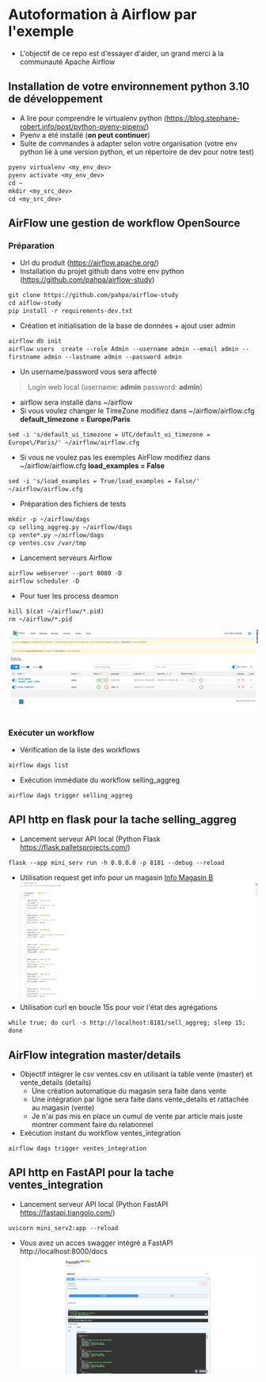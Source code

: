 # Autoformation à Airflow par l'exemple
* L'objectif de ce repo est d'essayer d'aider, un grand merci à la communauté Apache Airflow

## Installation de votre environnement **python 3.10** de développement
* A lire pour comprendre le virtualenv python (https://blog.stephane-robert.info/post/python-pyenv-pipenv/)
* Pyenv a été installé (**on peut continuer**)
* Suite de commandes à adapter selon votre organisation (votre env python lié à une version python, et un répertoire de dev pour notre test)
```console
pyenv virtualenv <my_env_dev>
pyenv activate <my_env_dev>
cd ~
mkdir <my_src_dev>
cd <my_src_dev>
```

## AirFlow une gestion de workflow OpenSource

### Préparation
* Url du produit (https://airflow.apache.org/)
* Installation du projet github dans votre env python (https://github.com/pahpa/airflow-study)
```console
git clone https://github.com/pahpa/airflow-study
cd aiflow-study
pip install -r requirements-dev.txt
```
* Création et initialisation de la base de données + ajout user admin
```
airflow db init
airflow users  create --role Admin --username admin --email admin --firstname admin --lastname admin --password admin
```
* Un username/password vous sera affecté
> Login web local (username: **admin**  password: **admin**)
* airflow sera installé dans ~/airflow 
* Si vous voulez changer le TimeZone modifiez dans ~/airflow/airflow.cfg **default_timezone = Europe/Paris**
```
sed -i 's/default_ui_timezone = UTC/default_ui_timezone = Europe\/Paris/' ~/airflow/airflow.cfg
```
* Si vous ne voulez pas les exemples AirFlow modifiez dans ~/airflow/airflow.cfg **load_examples = False**
```
sed -i 's/load_examples = True/load_examples = False/' ~/airflow/airflow.cfg
```
* Préparation des fichiers de tests
```console
mkdir -p ~/airflow/dags
cp selling_aggreg.py ~/airflow/dags
cp vente*.py ~/airflow/dags
cp ventes.csv /var/tmp
```
* Lancement serveurs Airflow
```console
airflow webserver --port 8080 -D
airflow scheduler -D
```
* Pour tuer les process deamon
```console
kill $(cat ~/airflow/*.pid)
rm ~/airflow/*.pid
```
![Airflow!](images/airflow.png "Airflow")

### Exécuter un workflow
* Vérification de la liste des workflows
```
airflow dags list
```
* Exécution immédiate du workflow selling_aggreg
```
airflow dags trigger selling_aggreg
```

## API http en flask pour la tache selling_aggreg
* Lancement serveur API local (Python Flask https://flask.palletsprojects.com/)
```console
flask --app mini_serv run -h 0.0.0.0 -p 8181 --debug --reload
```
* Utilisation request get info pour un magasin
[Info Magasin B](http://localhost:8181/magasin/Magasin%20B)
![Flask!](images/flask.png "Flask")
* Utilisation curl en boucle 15s pour voir l'état des agrégations
```console
while true; do curl -s http://localhost:8181/sell_aggreg; sleep 15; done
```

## AirFlow integration master/details
* Objectif intégrer le csv ventes.csv en utilisant la table vente (master) et vente_details (details)
    * Une création automatique du magasin sera faite dans vente
    * Une intégration par ligne sera faite dans vente_details et rattachée au magasin (vente)
    * Je n'ai pas mis en place un cumul de vente par article mais juste montrer comment faire du relationnel
* Exécution instant du workflow ventes_integration
```
airflow dags trigger ventes_integration
```

## API http en FastAPI pour la tache ventes_integration
* Lancement serveur API local (Python FastAPI https://fastapi.tiangolo.com/)
```
uvicorn mini_serv2:app --reload
```
* Vous avez un acces swagger intégré a FastAPI
http://localhost:8000/docs
![FastApi!](images/fastapi.png "FastApi")

